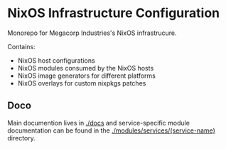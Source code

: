 # NixOS Infrastructure Configuration

Monorepo for Megacorp Industries's NixOS infrastrucure.

Contains:
- NixOS host configurations
- NixOS modules consumed by the NixOS hosts
- NixOS image generators for different platforms
- NixOS overlays for custom nixpkgs patches

## Doco
Main documention lives in [./docs](https://github.com/rapture-mc/mgc-nixos/tree/main/docs) and service-specific module documentation can be found in the [./modules/services/(service-name)](https://github.com/rapture-mc/mgc-nixos/tree/main/modules/services) directory.
